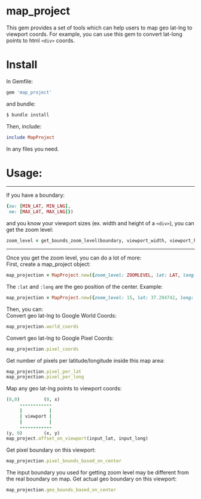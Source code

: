 # map_project
This gem provides a set of tools which can help users to map geo lat-lng to viewport coords. For example, you can use this gem to convert lat-long points to html `<div>` coords.

# Install
In Gemfile:
```ruby
gem 'map_project'
```
and bundle:
```ruby
$ bundle install
```
Then, include: 
```ruby
include MapProject
```
In any files you need.

# Usage:
***
If you have a boundary:
```ruby 
{sw: [MIN_LAT, MIN_LNG],
 ne: [MAX_LAT, MAX_LNG]})
``` 
and you know your viewport sizes (ex. width and height of a `<div>`), you can get the zoom level:
```ruby
zoom_level = get_bounds_zoom_level(boundary, viewport_width, viewport_height)
```
***
Once you get the zoom level, you can do a lot of more:<br />
First, create a map_project object:
```ruby
map_projection = MapProject.new({zoom_level: ZOOMLEVEL, lat: LAT, long: LONG, viewport_w: VIEWPORT_WIDTH, viewport_h: VIEWPORT_HEIGHT})
```
The `:lat` and `:long` are the geo position of the center.
Example:
```ruby
map_projection = MapProject.new({zoom_level: 15, lat: 37.294742, long: -122.019252, viewport_w: 1024, viewport_h: 1024})
```

Then, you can:<br />
Convert geo lat-lng to Google World Coords:
```ruby
map_projection.world_coords
```
Convert geo lat-lng to Google Pixel Coords:
```ruby
map_projection.pixel_coords
```
Get number of pixels per latitude/longitude inside this map area:
```ruby
map_projection.pixel_per_lat
map_projection.pixel_per_long
```
Map any geo lat-lng points to viewport coords:
```ruby
(0,0)         (0, x)
     ------------
     |          |
     | viewport |
     |          |
     ------------
(y, 0)        (x, y)
map_project.offset_on_viewport(input_lat, input_long)
```
Get pixel boundary on this viewport:
```ruby
map_projection.pixel_bounds_based_on_center
```
The input boundary you used for getting zoom level may be different from the real boundary on map.
Get actual geo boundary on this viewport:
```ruby
map_projection.geo_bounds_based_on_center
```
